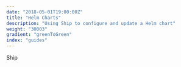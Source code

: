 ```yaml
---
date: "2018-05-01T19:00:00Z"
title: "Helm Charts"
description: "Using Ship to configure and update a Helm chart"
weight: "30003"
gradient: "greenToGreen"
index: "guides"
---
```


Ship